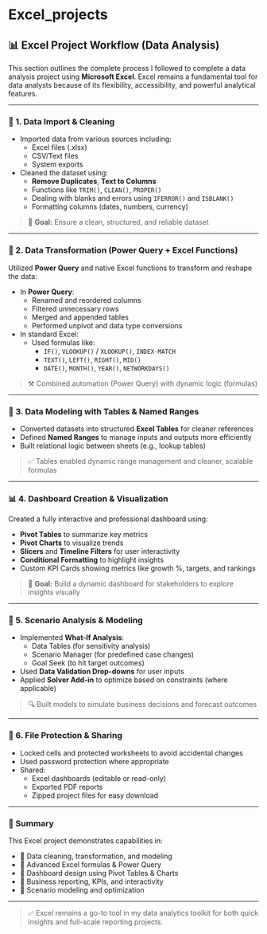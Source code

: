 # Excel_projects
## 📊 Excel Project Workflow (Data Analysis)

This section outlines the complete process I followed to complete a data analysis project using **Microsoft Excel**. Excel remains a fundamental tool for data analysts because of its flexibility, accessibility, and powerful analytical features.

---

### 📁 1. Data Import & Cleaning

- Imported data from various sources including:
  - Excel files (.xlsx)
  - CSV/Text files
  - System exports
- Cleaned the dataset using:
  - **Remove Duplicates**, **Text to Columns**
  - Functions like `TRIM()`, `CLEAN()`, `PROPER()`
  - Dealing with blanks and errors using `IFERROR()` and `ISBLANK()`
  - Formatting columns (dates, numbers, currency)
  
> 🧼 **Goal:** Ensure a clean, structured, and reliable dataset

---

### 🧰 2. Data Transformation (Power Query + Excel Functions)

Utilized **Power Query** and native Excel functions to transform and reshape the data:

- In **Power Query**:
  - Renamed and reordered columns
  - Filtered unnecessary rows
  - Merged and appended tables
  - Performed unpivot and data type conversions
- In standard Excel:
  - Used formulas like:
    - `IF()`, `VLOOKUP()` / `XLOOKUP()`, `INDEX-MATCH`
    - `TEXT()`, `LEFT()`, `RIGHT()`, `MID()`
    - `DATE()`, `MONTH()`, `YEAR()`, `NETWORKDAYS()`

> ⚒️ Combined automation (Power Query) with dynamic logic (formulas)

---

### 📐 3. Data Modeling with Tables & Named Ranges

- Converted datasets into structured **Excel Tables** for cleaner references
- Defined **Named Ranges** to manage inputs and outputs more efficiently
- Built relational logic between sheets (e.g., lookup tables)

> ✅ Tables enabled dynamic range management and cleaner, scalable formulas

---

### 📊 4. Dashboard Creation & Visualization

Created a fully interactive and professional dashboard using:

- **Pivot Tables** to summarize key metrics
- **Pivot Charts** to visualize trends
- **Slicers** and **Timeline Filters** for user interactivity
- **Conditional Formatting** to highlight insights
- Custom KPI Cards showing metrics like growth %, targets, and rankings

> 🎯 **Goal:** Build a dynamic dashboard for stakeholders to explore insights visually

---

### 🧮 5. Scenario Analysis & Modeling

- Implemented **What-If Analysis**:
  - Data Tables (for sensitivity analysis)
  - Scenario Manager (for predefined case changes)
  - Goal Seek (to hit target outcomes)
- Used **Data Validation Drop-downs** for user inputs
- Applied **Solver Add-in** to optimize based on constraints (where applicable)

> 🔍 Built models to simulate business decisions and forecast outcomes

---

### 🔐 6. File Protection & Sharing

- Locked cells and protected worksheets to avoid accidental changes
- Used password protection where appropriate
- Shared:
  - Excel dashboards (editable or read-only)
  - Exported PDF reports
  - Zipped project files for easy download

---

### 🧾 Summary

This Excel project demonstrates capabilities in:

- 🔹 Data cleaning, transformation, and modeling
- 🔹 Advanced Excel formulas & Power Query
- 🔹 Dashboard design using Pivot Tables & Charts
- 🔹 Business reporting, KPIs, and interactivity
- 🔹 Scenario modeling and optimization

---

> ✅ Excel remains a go-to tool in my data analytics toolkit for both quick insights and full-scale reporting projects.
